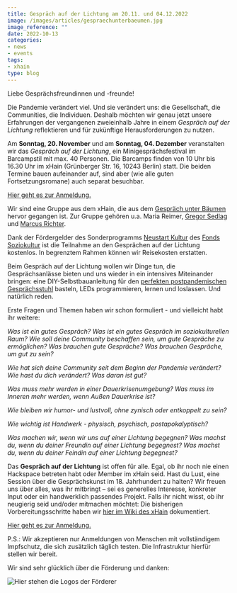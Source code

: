 ```yaml
---
title: Gespräch auf der Lichtung am 20.11. und 04.12.2022 
image: /images/articles/gespraechunterbaeumen.jpg
image_reference: ""
date: 2022-10-13
categories:
- news
- events
tags:
- xhain
type: blog
---
```


Liebe Gesprächsfreundinnen und -freunde!

Die Pandemie verändert viel. Und sie verändert uns: die Gesellschaft, die Communities, die Individuen. Deshalb möchten wir genau jetzt unsere Erfahrungen der vergangenen zweieinhalb Jahre in einem *Gespräch auf der Lichtung* reflektieren und für zukünftige Herausforderungen zu nutzen. 

Am **Sonntag, 20. November** und am **Sonntag, 04. Dezember** veranstalten wir das *Gespräch auf der Lichtung*, ein Minigesprächsfestival im Barcampstil mit max. 40 Personen. Die Barcamps finden von 10 Uhr bis 16.30 Uhr im xHain (Grünberger Str. 16, 10243 Berlin) statt. Die beiden Termine bauen aufeinander auf, sind aber (wie alle guten Fortsetzungsromane) auch separat besuchbar.

[Hier geht es zur Anmeldung.](https://files.x-hain.de/apps/forms/YCooT9AfZCFcWSz7)

Wir sind eine Gruppe aus dem xHain, die aus dem [Gespräch unter Bäumen](https://wiki.x-hain.de/de/Events/Gespr%C3%A4chunterB%C3%A4umen) hervor gegangen ist. Zur Gruppe gehören u.a. Maria Reimer, [Gregor Sedlag](https://twitter.com/gregorsedlag) und [Marcus Richter](https://twitter.com/monoxyd). 

Dank der Fördergelder des Sonderprogramms [Neustart Kultur](https://www.fonds-soziokultur.de/gefoerderte-projekte/sonderprogramm-neustart-kultur.html) des [Fonds Soziokultur](https://www.fonds-soziokultur.de/) ist die Teilnahme an den Gesprächen auf der Lichtung kostenlos. In begrenztem Rahmen können wir Reisekosten erstatten.

Beim Gespräch auf der Lichtung wollen wir Dinge tun, die Gesprächsanlässe bieten und uns wieder in ein intensives Miteinander bringen: eine DIY-Selbstbauanleitung für den [perfekten postpandemischen Gesprächsstuhl](https://tinyurl.com/2emolhft) basteln, LEDs programmieren, lernen und loslassen. Und natürlich reden. 

Erste Fragen und Themen haben wir schon formuliert - und vielleicht habt ihr weitere:

*Was ist ein gutes Gespräch? Was ist ein gutes Gespräch im soziokulturellen Raum? Wie soll deine Community beschaffen sein, um gute Gespräche zu ermöglichen? Was brauchen gute Gespräche? Was brauchen Gespräche, um gut zu sein?*

*Wie hat sich deine Community seit dem Beginn der Pandemie verändert? Wie hast du dich verändert? Was daran ist gut?*

*Was muss mehr werden in einer Dauerkrisenumgebung? Was muss im Inneren mehr werden, wenn Außen Dauerkrise ist?*

*Wie bleiben wir humor- und lustvoll, ohne zynisch oder entkoppelt zu sein?*

*Wie wichtig ist Handwerk - physisch, psychisch, postapokalyptisch?*

*Was machen wir, wenn wir uns auf einer Lichtung begegnen? Was machst du, wenn du deiner Freundin auf einer Lichtung begegnest? Was machst du, wenn du deiner Feindin auf einer Lichtung begegnest?*

Das **Gespräch auf der Lichtung** ist offen für alle. Egal, ob ihr noch nie einen Hackspace betreten habt oder Member im xHain seid. Hast du Lust, eine Session über die Gesprächskunst im 18. Jahrhundert zu halten? Wir freuen uns über alles, was ihr mitbringt – sei es generelles Interesse, konkreter Input oder ein handwerklich passendes Projekt. Falls ihr nicht wisst, ob ihr neugierig seid und/oder mitmachen möchtet: Die bisherigen Vorbereitungsschritte haben wir [hier im Wiki des xHain](https://wiki.x-hain.de/en/Events/Gespr%C3%A4ch-auf-der-Lichtung) dokumentiert. 

[Hier geht es zur Anmeldung.](https://files.x-hain.de/apps/forms/YCooT9AfZCFcWSz7) 

P.S.: Wir akzeptieren nur Anmeldungen von Menschen mit vollständigem Impfschutz, die sich zusätzlich täglich testen. Die Infrastruktur hierfür stellen wir bereit.

Wir sind sehr glücklich über die Förderung und danken:

![Hier stehen die Logos der Förderer](/images/articles/logopaket3.png)
